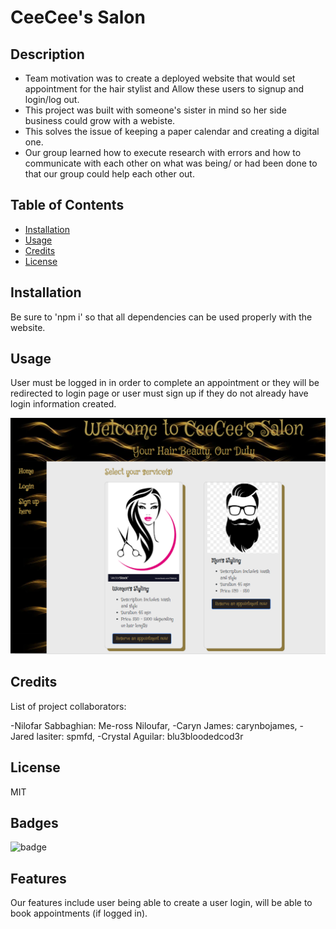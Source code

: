 # CeeCee's Salon

## Description

- Team motivation was to create a deployed website that would set appointment for the hair stylist and Allow these users to signup and login/log out.
- This project was built with someone's sister in mind so her side business could grow with a webiste.
- This solves the issue of keeping a paper calendar and creating a digital one.
- Our group learned how to execute research with errors and how to communicate with each other on what was being/ or had been done to that our group could help each other out.

## Table of Contents 

- [Installation](#installation)
- [Usage](#usage)
- [Credits](#credits)
- [License](#license)

## Installation

Be sure to 'npm i' so that all dependencies can be used properly with the website.

## Usage

User must be logged in in order to complete an appointment or they will be redirected to login page or user must sign up if they do not already have login information created.

![Screenshot of initial webpage](./assets/homepage.png)

## Credits

List of project collaborators:

-Nilofar Sabbaghian:  Me-ross Niloufar,
-Caryn James:  carynbojames,
-Jared lasiter: spmfd,
-Crystal Aguilar:  blu3bloodedcod3r


## License

MIT

## Badges

![badge](https://img.shields.io/badge/license-MIT-green)

## Features

Our features include user being able to create a user login, will be able to book appointments (if logged in).
